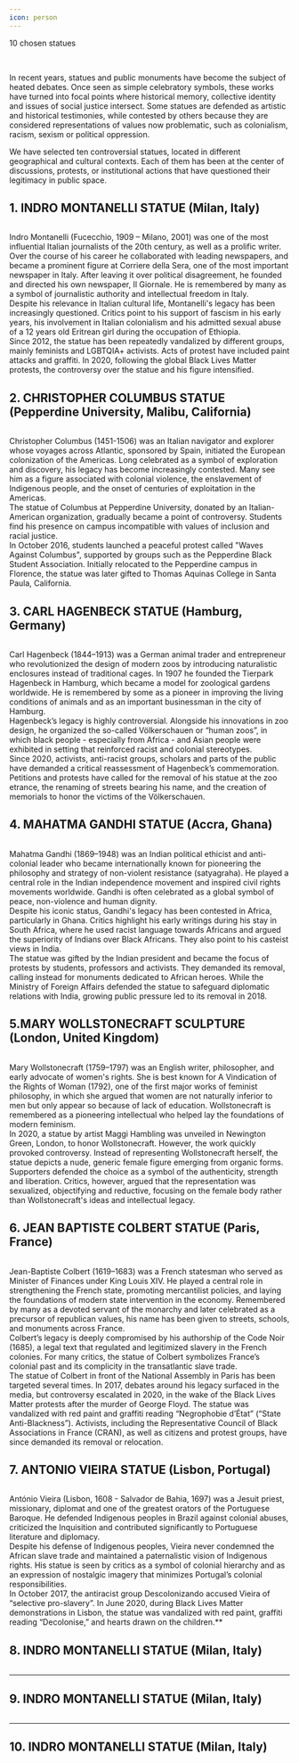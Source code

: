 ```yaml
---
icon: person
---
```

<p>10 chosen statues</p>
<br>
<p>In recent years, statues and public monuments have become the subject of heated debates. Once seen as simple celebratory symbols, these works have turned into focal points where historical memory, collective identity and issues of social justice intersect. Some statues are defended as artistic and historical testimonies, while contested by others because they are considered representations of values now problematic, such as colonialism, racism, sexism or political oppression. <br>
  
We have selected ten controversial statues, located in different geographical and cultural contexts. Each of them has been at the center of discussions, protests, or institutional actions that have questioned their legitimacy in public space. </p>

<h2>1. INDRO MONTANELLI STATUE (Milan, Italy)</h2>

<figure><img src="../.gitbook/assets/img_indro_montanelli_2.jpg" alt=""><figcaption></figcaption></figure>

<p>Indro Montanelli (Fucecchio, 1909 – Milano, 2001) was one of the most influential Italian journalists of the 20th century, as well as a prolific writer. Over the course of his career he collaborated with leading newspapers, and became a prominent figure at Corriere della Sera, one of the most important newspaper in Italy. After leaving it over political disagreement, he founded and directed his own newspaper, Il Giornale. He is remembered by many as a symbol of journalistic authority and intellectual freedom in Italy. <br>
Despite his relevance in Italian cultural life, Montanelli's legacy has been increasingly questioned. Critics point to his support of fascism in his early years, his involvement in Italian colonialism and his admitted sexual abuse of a 12 years old Eritrean girl during the occupation of Ethiopia. <br>
Since 2012, the statue has been repeatedly vandalized by different groups, mainly feminists and LGBTQIA+ activists. Acts of protest have included paint attacks and graffiti. In 2020, following the global Black Lives Matter protests, the controversy over the statue and his figure intensified. </p>

<h2>2. CHRISTOPHER COLUMBUS STATUE (Pepperdine University, Malibu, California) </h2>

<figure><img src="../.gitbook/assets/img_columbus_statue.webp" alt=""><figcaption></figcaption></figure>

<p>Christopher Columbus (1451-1506) was an Italian navigator and explorer whose voyages across Atlantic, sponsored by Spain, initiated the European colonization of the Americas. Long celebrated as a symbol of exploration and discovery, his legacy has become increasingly contested. Many see him as a figure associated with colonial violence, the enslavement of Indigenous people, and the onset of centuries of exploitation in the Americas. <br>
The statue of Columbus at Pepperdine University, donated by an Italian-American organization, gradually became a point of controversy. Students find his presence on campus incompatible with values of inclusion and racial justice. <br>
In October 2016, students launched a peaceful protest called "Waves Against Columbus", supported by groups such as the Pepperdine Black Student Association. Initially relocated to the Pepperdine campus in Florence, the statue was later gifted to Thomas Aquinas College in Santa Paula, California.</p>

<h2>3. CARL HAGENBECK STATUE (Hamburg, Germany)</h2>

<figure><img src="../.gitbook/assets/img_carl_zoo_2.jpg" alt=""><figcaption></figcaption></figure>

<p>Carl Hagenbeck (1844–1913) was a German animal trader and entrepreneur who revolutionized the design of modern zoos by introducing naturalistic enclosures instead of traditional cages. In 1907 he founded the Tierpark Hagenbeck in Hamburg, which became a model for zoological gardens worldwide. He is remembered by some as a pioneer in improving the living conditions of animals and as an important businessman in the city of Hamburg. <br>
Hagenbeck’s legacy is highly controversial. Alongside his innovations in zoo design, he organized the so-called Völkerschauen or “human zoos”, in which black people - especially from Africa - and Asian people were exhibited in setting that reinforced racist and colonial stereotypes. <br>
Since 2020, activists, anti-racist groups, scholars and parts of the public have demanded a critical reassessment of Hagenbeck’s commemoration. Petitions and protests have called for the removal of his statue at the zoo etrance, the renaming of streets bearing his name, and the creation of memorials to honor the victims of the Völkerschauen. </p>

<h2>4. MAHATMA GANDHI STATUE (Accra, Ghana)</h2>

<figure><img src="../.gitbook/assets/img_gandhi.webp" alt=""><figcaption></figcaption></figure>

<p>Mahatma Gandhi (1869–1948) was an Indian political ethicist and anti-colonial leader who became internationally known for pioneering the philosophy and strategy of non-violent resistance (satyagraha). He played a central role in the Indian independence movement and inspired civil rights movements worldwide. Gandhi is often celebrated as a global symbol of peace, non-violence and human dignity. <br>
Despite his iconic status, Gandhi's legacy has been contested in Africa, particularly in Ghana. Critics highlight his early writings during his stay in South Africa, where he used racist language towards Africans and argued the superiority of Indians over Black Africans. They also point to his casteist views in India. <br>
The statue was gifted by the Indian president and became the focus of protests by students, professors and activists. They demanded its removal, calling instead for monuments dedicated to African heroes. While the Ministry of Foreign Affairs defended the statue to safeguard diplomatic relations with India, growing public pressure led to its removal in 2018.</p>

<h2>5.MARY WOLLSTONECRAFT SCULPTURE (London, United Kingdom)</h2>

<figure><img src="../.gitbook/assets/img_mary.avif" alt=""><figcaption></figcaption></figure>

<p>Mary Wollstonecraft (1759–1797) was an English writer, philosopher, and early advocate of women's rights. She is best known for A Vindication of the Rights of Woman (1792), one of the first major works of feminist philosophy, in which she argued that women are not naturally inferior to men but only appear so because of lack of education. Wollstonecraft is remembered as a pioneering intellectual who helped lay the foundations of modern feminism. <br>
In 2020, a statue by artist Maggi Hambling was unveiled in Newington Green, London, to honor Wollstonecraft. However, the work quickly provoked controversy. Instead of representing  Wollstonecraft herself, the statue depicts a nude, generic female figure emerging from organic forms. Supporters defended the choice as a symbol of the authenticity, strength and liberation. Critics, however, argued that the representation was sexualized, objectifying and reductive, focusing on the female body rather than Wollstonecraft's ideas and intellectual legacy. </p>

<h2>6. JEAN BAPTISTE COLBERT STATUE (Paris, France)</h2>

<figure><img src="../.gitbook/assets/img_colbert.jpg" alt=""><figcaption></figcaption></figure>

<p>Jean-Baptiste Colbert (1619–1683) was a French statesman who served as Minister of Finances under King Louis XIV. He played a central role in strengthening the French state, promoting mercantilist policies, and laying the foundations of modern state intervention in the economy. Remembered by many as a devoted servant of the monarchy and later celebrated as a precursor of republican values, his name has been given to streets, schools, and monuments across France. <br>
Colbert’s legacy is deeply compromised by his authorship of the Code Noir (1685), a legal text that regulated and legitimized slavery in the French colonies. For many critics, the statue of Colbert symbolizes France’s colonial past and its complicity in the transatlantic slave trade. <br>
The statue of Colbert in front of the National Assembly in Paris has been targeted several times. In 2017, debates around his legacy surfaced in the media, but controversy escalated in 2020, in the wake of the Black Lives Matter protests after the murder of George Floyd. The statue was vandalized with red paint and graffiti reading “Negrophobie d’État” (“State Anti-Blackness”). Activists, including the Representative Council of Black Associations in France (CRAN), as well as citizens and protest groups, have since demanded its removal or relocation.</p>

<h2>7. ANTONIO VIEIRA STATUE (Lisbon, Portugal)</h2>

<figure><img src="../.gitbook/assets/img_vieira.webp" alt=""><figcaption></figcaption></figure>

<p>António Vieira (Lisbon, 1608 - Salvador de Bahia, 1697) was a Jesuit priest, missionary, diplomat and one of the greatest orators of the Portuguese Baroque. He defended Indigenous peoples in Brazil against colonial abuses, criticized the Inquisition and contributed significantly to Portuguese literature and diplomacy. <br>
Despite his defense of Indigenous peoples, Vieira never condemned the African slave trade and maintained a paternalistic vision of Indigenous rights. His statue is seen by critics as a symbol of colonial hierarchy and as an expression of nostalgic imagery that minimizes Portugal’s colonial responsibilities. <br>
In October 2017, the antiracist group Descolonizando accused Vieira of “selective pro-slavery”. In June 2020, during Black Lives Matter demonstrations in Lisbon, the statue was vandalized with red paint, graffiti reading “Decolonise,” and hearts drawn on the children.**</p>

<h2>8. INDRO MONTANELLI STATUE (Milan, Italy)</h2>

<figure><img src="../.gitbook/assets/img_carl_zoo_2.jpg" alt=""><figcaption></figcaption></figure>

***

<h2>9. INDRO MONTANELLI STATUE (Milan, Italy)</h2>

<figure><img src="../.gitbook/assets/img_stalin.jpg" alt=""><figcaption></figcaption></figure>

***

<h2>10. INDRO MONTANELLI STATUE (Milan, Italy)</h2>

<figure><img src="../.gitbook/assets/img_jimmy_savile.jpg" alt=""><figcaption></figcaption></figure>
